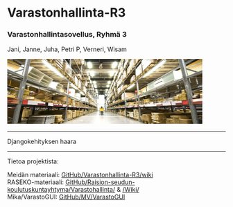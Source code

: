 # Varastonhallinta-R3
### Varastonhallintasovellus, Ryhmä 3
Jani, Janne, Juha, Petri P, Verneri, Wisam

<img src="https://github.com/janlevea-git/Varastonhallinta-R3/blob/main/Documents/warehouses.jpg" 
alt="Varasto" width="450px" height="150px">

***
Djangokehityksen haara
***

Tietoa projektista:

Meidän materiaali:
[GitHub/Varastonhallinta-R3/wiki](https://github.com/janlevea-git/Varastonhallinta-R3/wiki)
<br/>
RASEKO-materiaali:
[GitHub/Raision-seudun-koulutuskuntayhtyma/Varastohallinta/](https://github.com/Raision-seudun-koulutuskuntayhtyma/Varastohallinta/) & [/Wiki/](https://github.com/Raision-seudun-koulutuskuntayhtyma/Varastohallinta/wiki)
<br/>
Mika/VarastoGUI:
[GitHub/MV/VarastoGUI](https://github.com/MikaVainio/VarastoGUI)
